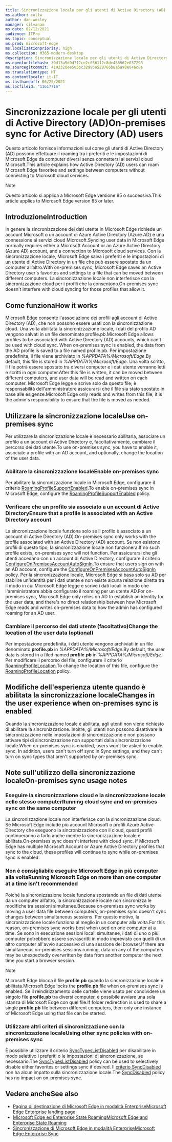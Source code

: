 ```yaml
---
title: Sincronizzazione locale per gli utenti di Active Directory (AD)
ms.author: collw
author: dan-wesley
manager: silvanam
ms.date: 02/12/2021
audience: ITPro
ms.topic: conceptual
ms.prod: microsoft-edge
ms.localizationpriority: high
ms.collection: M365-modern-desktop
description: Sincronizzazione locale per gli utenti di Active Directory (AD)
ms.openlocfilehash: 39d13a5d9d712ce2c086112c8de453562e037293
ms.sourcegitcommit: 4192328ee585bc32a9be528766b8a5a98e046c8e
ms.translationtype: HT
ms.contentlocale: it-IT
ms.lasthandoff: 06/25/2021
ms.locfileid: "11617716"
---
```

# <a name="on-premises-sync-for-active-directory-ad-users"></a><span data-ttu-id="44d76-103">Sincronizzazione locale per gli utenti di Active Directory (AD)</span><span class="sxs-lookup"><span data-stu-id="44d76-103">On-premises sync for Active Directory (AD) users</span></span>

<span data-ttu-id="44d76-104">Questo articolo fornisce informazioni sul come gli utenti di Active Directory (AD) possono effettuare il roaming tra i preferiti e le impostazioni di Microsoft Edge da computer diversi senza connettersi ai servizi cloud Microsoft.</span><span class="sxs-lookup"><span data-stu-id="44d76-104">This article explains how Active Directory (AD) users can roam Microsoft Edge favorites and settings between computers without connecting to Microsoft cloud services.</span></span>

> [!NOTE]
> <span data-ttu-id="44d76-105">Questo articolo si applica a Microsoft Edge versione 85 o successiva.</span><span class="sxs-lookup"><span data-stu-id="44d76-105">This article applies to Microsoft Edge version 85 or later.</span></span>

## <a name="introduction"></a><span data-ttu-id="44d76-106">Introduzione</span><span class="sxs-lookup"><span data-stu-id="44d76-106">Introduction</span></span>

<span data-ttu-id="44d76-107">In genere la sincronizzazione dei dati utente in Microsoft Edge richiede un account Microsoft o un account di Azure Active Directory (Azure AD) e una connessione ai servizi cloud Microsoft.</span><span class="sxs-lookup"><span data-stu-id="44d76-107">Syncing user data in Microsoft Edge normally requires either a Microsoft Account or an Azure Active Directory (Azure AD) account, and a connection to Microsoft cloud services.</span></span> <span data-ttu-id="44d76-108">Con la sincronizzazione locale, Microsoft Edge salva i preferiti e le impostazioni di un utente di Active Directory in un file che può essere spostato da un computer all’altro.</span><span class="sxs-lookup"><span data-stu-id="44d76-108">With on-premises sync, Microsoft Edge saves an Active Directory user's favorites and settings to a file that can be moved between different computers.</span></span> <span data-ttu-id="44d76-109">La sincronizzazione locale non interferisce con la sincronizzazione cloud per i profili che la consentono.</span><span class="sxs-lookup"><span data-stu-id="44d76-109">On-premises sync doesn't interfere with cloud syncing for those profiles that allow it.</span></span>

## <a name="how-it-works"></a><span data-ttu-id="44d76-110">Come funziona</span><span class="sxs-lookup"><span data-stu-id="44d76-110">How it works</span></span>

<span data-ttu-id="44d76-111">Microsoft Edge consente l'associazione dei profili agli account di Active Directory (AD), che non possono essere usati con la sincronizzazione cloud. Una volta abilitata la sincronizzazione locale, i dati del profilo AD vengono salvati in un file denominato profile.pb.</span><span class="sxs-lookup"><span data-stu-id="44d76-111">Microsoft Edge allows profiles to be associated with Active Directory (AD) accounts, which can't be used with cloud sync. When on-premises sync is enabled, the data from the AD profile is saved to a file named profile.pb.</span></span> <span data-ttu-id="44d76-112">Per impostazione predefinita, il file viene archiviato in *%APPDATA%/Microsoft/Edge*.</span><span class="sxs-lookup"><span data-stu-id="44d76-112">By default, this file is stored in *%APPDATA%/Microsoft/Edge*.</span></span> <span data-ttu-id="44d76-113">Una volta scritto, il file potrà essere spostato tra diversi computer e i dati utente verranno letti e scritti in ogni computer.</span><span class="sxs-lookup"><span data-stu-id="44d76-113">After this file is written, it can be moved between different computers, and user data will be read and written on each computer.</span></span> <span data-ttu-id="44d76-114">Microsoft Edge legge e scrive solo da questo file; è responsabilità dell'amministratore assicurarsi che il file sia stato spostato in base alle esigenze.</span><span class="sxs-lookup"><span data-stu-id="44d76-114">Microsoft Edge only reads and writes from this file; it is the admin's responsibility to ensure that the file is moved as needed.</span></span>

## <a name="use-on-premises-sync"></a><span data-ttu-id="44d76-115">Utilizzare la sincronizzazione locale</span><span class="sxs-lookup"><span data-stu-id="44d76-115">Use on-premises sync</span></span>

<span data-ttu-id="44d76-116">Per utilizzare la sincronizzazione locale è necessario abilitarla, associare un profilo a un account di Active Directory e, facoltativamente, cambiare il percorso dei dati utente.</span><span class="sxs-lookup"><span data-stu-id="44d76-116">To use on-premises sync, you have to enable it, associate a profile with an AD account, and optionally, change the location of the user data.</span></span>

### <a name="enable-on-premises-sync"></a><span data-ttu-id="44d76-117">Abilitare la sincronizzazione locale</span><span class="sxs-lookup"><span data-stu-id="44d76-117">Enable on-premises sync</span></span>

<span data-ttu-id="44d76-118">Per abilitare la sincronizzazione locale in Microsoft Edge, configurare il criterio [RoamingProfileSupportEnabled](./microsoft-edge-policies.md#roamingprofilesupportenabled).</span><span class="sxs-lookup"><span data-stu-id="44d76-118">To enable on-premises sync in Microsoft Edge, configure the [RoamingProfileSupportEnabled](./microsoft-edge-policies.md#roamingprofilesupportenabled) policy.</span></span>

### <a name="ensure-that-a-profile-is-associated-with-an-active-directory-account"></a><span data-ttu-id="44d76-119">Verificare che un profilo sia associato a un account di Active Directory</span><span class="sxs-lookup"><span data-stu-id="44d76-119">Ensure that a profile is associated with an Active Directory account</span></span>

<span data-ttu-id="44d76-120">La sincronizzazione locale funziona solo se il profilo è associato a un account di Active Directory (AD).</span><span class="sxs-lookup"><span data-stu-id="44d76-120">On-premises sync only works with the profile associated with an Active Directory (AD) account.</span></span> <span data-ttu-id="44d76-121">Se non esistono profili di questo tipo, la sincronizzazione locale non funzionerà.</span><span class="sxs-lookup"><span data-stu-id="44d76-121">If no such profile exists, on-premises sync will not function.</span></span> <span data-ttu-id="44d76-122">Per assicurarsi che gli utenti accedano con un account di Active Directory, configurare il criterio [ConfigureOnPremisesAccountAutoSignIn](./microsoft-edge-policies.md#configureonpremisesaccountautosignin).</span><span class="sxs-lookup"><span data-stu-id="44d76-122">To ensure that users sign on with an AD account, configure the [ConfigureOnPremisesAccountAutoSignIn](./microsoft-edge-policies.md#configureonpremisesaccountautosignin) policy.</span></span> <span data-ttu-id="44d76-123">Per la sincronizzazione locale, Microsoft Edge si basa solo su AD per stabilire un'identità per i dati utente e non esiste alcuna relazione diretta tra il modo in cui Microsoft Edge legge e scrive i dati locali in modo che l'amministratore abbia configurato il roaming per un utente AD.</span><span class="sxs-lookup"><span data-stu-id="44d76-123">For on-premises sync, Microsoft Edge only relies on AD to establish an identity for the user data, and there's no direct relationship between how Microsoft Edge reads and writes on-premises data to how the admin has configured roaming for an AD user.</span></span>

### <a name="change-the-location-of-the-user-data-optional"></a><span data-ttu-id="44d76-124">Cambiare il percorso dei dati utente (facoltativo)</span><span class="sxs-lookup"><span data-stu-id="44d76-124">Change the location of the user data (optional)</span></span>

<span data-ttu-id="44d76-125">Per impostazione predefinita, i dati utente vengono archiviati in un file denominato **profile.pb** in *%APPDATA%/Microsoft/Edge*.</span><span class="sxs-lookup"><span data-stu-id="44d76-125">By default, the user data is stored in a filed named **profile.pb** in *%APPDATA%/Microsoft/Edge*.</span></span> <span data-ttu-id="44d76-126">Per modificare il percorso del file, configurare il criterio [RoamingProfileLocation](./microsoft-edge-policies.md#roamingprofilelocation).</span><span class="sxs-lookup"><span data-stu-id="44d76-126">To change the location of this file, configure the [RoamingProfileLocation](./microsoft-edge-policies.md#roamingprofilelocation) policy.</span></span>

## <a name="changes-in-the-user-experience-when-on-premises-sync-is-enabled"></a><span data-ttu-id="44d76-127">Modifiche dell'esperienza utente quando è abilitata la sincronizzazione locale</span><span class="sxs-lookup"><span data-stu-id="44d76-127">Changes in the user experience when on-premises sync is enabled</span></span>

<span data-ttu-id="44d76-128">Quando la sincronizzazione locale è abilitata, agli utenti non viene richiesto di abilitare la sincronizzazione. Inoltre, gli utenti non possono disattivare la sincronizzazione nelle impostazioni di sincronizzazione e non possono attivare tipi di sincronizzazione non supportati dalla sincronizzazione locale.</span><span class="sxs-lookup"><span data-stu-id="44d76-128">When on-premises sync is enabled, users won't be asked to enable sync. In addition, users can't turn off sync in Sync settings, and they can't turn on sync types that aren't supported by on-premises sync.</span></span>

## <a name="on-premises-sync-usage-notes"></a><span data-ttu-id="44d76-129">Note sull'utilizzo della sincronizzazione locale</span><span class="sxs-lookup"><span data-stu-id="44d76-129">On-premises sync usage notes</span></span>

### <a name="running-cloud-sync-and-on-premises-sync-on-the-same-computer"></a><span data-ttu-id="44d76-130">Eseguire la sincronizzazione cloud e la sincronizzazione locale nello stesso computer</span><span class="sxs-lookup"><span data-stu-id="44d76-130">Running cloud sync and on-premises sync on the same computer</span></span>

<span data-ttu-id="44d76-131">La sincronizzazione locale non interferisce con la sincronizzazione cloud. Se Microsoft Edge include più account Microsoft o profili Azure Active Directory che eseguono la sincronizzazione con il cloud, questi profili continueranno a farlo anche mentre la sincronizzazione locale è abilitata.</span><span class="sxs-lookup"><span data-stu-id="44d76-131">On-premises sync doesn't interfere with cloud sync. If Microsoft Edge has multiple Microsoft Account or Azure Active Directory profiles that sync to the cloud, these profiles will continue to sync while on-premises sync is enabled.</span></span>

### <a name="running-microsoft-edge-on-more-than-one-computer-at-a-time-isnt-recommended"></a><span data-ttu-id="44d76-132">Non è consigliabile eseguire Microsoft Edge in più computer alla volta</span><span class="sxs-lookup"><span data-stu-id="44d76-132">Running Microsoft Edge on more than one computer at a time isn't recommended</span></span>

<span data-ttu-id="44d76-133">Poiché la sincronizzazione locale funziona spostando un file di dati utente da un computer all’altro, la sincronizzazione locale non sincronizza le modifiche tra sessioni simultanee.</span><span class="sxs-lookup"><span data-stu-id="44d76-133">Because on-premises sync works by moving a user data file between computers, on-premises sync doesn't sync changes between simultaneous sessions.</span></span> <span data-ttu-id="44d76-134">Per questo motivo, la sincronizzazione locale funziona al meglio in un computer alla volta.</span><span class="sxs-lookup"><span data-stu-id="44d76-134">For this reason, on-premises sync works best when used on one computer at a time.</span></span> <span data-ttu-id="44d76-135">Se sono in esecuzione sessioni locali simultanee, i dati di uno o più computer potrebbero essere sovrascritti in modo imprevisto con quelli di un altro computer all'avvio successivo di una sessione del browser.</span><span class="sxs-lookup"><span data-stu-id="44d76-135">If there are simultaneous on-premises sessions running, data on any of the computers may be unexpectedly overwritten by data from another computer the next time you start a browser session.</span></span>

> [!NOTE]
> <span data-ttu-id="44d76-136">Microsoft Edge blocca il file **profile.pb** quando la sincronizzazione locale è abilitata.</span><span class="sxs-lookup"><span data-stu-id="44d76-136">Microsoft Edge locks the **profile.pb** file when on-premises sync is enabled.</span></span> <span data-ttu-id="44d76-137">Se il reindirizzamento delle cartelle viene usato per condividere un singolo file **profile.pb** tra diversi computer, è possibile avviare una sola istanza di Microsoft Edge con quel file.</span><span class="sxs-lookup"><span data-stu-id="44d76-137">If folder redirection is used to share a single **profile.pb** file between different computers, then only one instance of Microsoft Edge using that file can be started.</span></span>

### <a name="using-other-sync-policies-with-on-premises-sync"></a><span data-ttu-id="44d76-138">Utilizzare altri criteri di sincronizzazione con la sincronizzazione locale</span><span class="sxs-lookup"><span data-stu-id="44d76-138">Using other sync policies with on-premises sync</span></span>

<span data-ttu-id="44d76-139">È possibile utilizzare il criterio [SyncTypesListDisabled](./microsoft-edge-policies.md#synctypeslistdisabled) per disabilitare in modo selettivo i preferiti o le impostazioni di sincronizzazione, se necessario.</span><span class="sxs-lookup"><span data-stu-id="44d76-139">The [SyncTypesListDisabled](./microsoft-edge-policies.md#synctypeslistdisabled) policy can be used to selectively disable either favorites or settings sync if desired.</span></span> <span data-ttu-id="44d76-140">Il [criterio SyncDisabled](./microsoft-edge-policies.md#syncdisabled) non ha alcun impatto sulla sincronizzazione locale.</span><span class="sxs-lookup"><span data-stu-id="44d76-140">The [SyncDisabled](./microsoft-edge-policies.md#syncdisabled) policy has no impact on on-premises sync.</span></span>

## <a name="see-also"></a><span data-ttu-id="44d76-141">Vedere anche</span><span class="sxs-lookup"><span data-stu-id="44d76-141">See also</span></span>

- [<span data-ttu-id="44d76-142">Pagina di destinazione di Microsoft Edge in modalità Enterprise</span><span class="sxs-lookup"><span data-stu-id="44d76-142">Microsoft Edge Enterprise landing page</span></span>](https://aka.ms/EdgeEnterprise)
- [<span data-ttu-id="44d76-143">Microsoft Edge ed Enterprise State Roaming</span><span class="sxs-lookup"><span data-stu-id="44d76-143">Microsoft Edge and Enterprise State Roaming</span></span>](microsoft-edge-enterprise-state-roaming.md)
- [<span data-ttu-id="44d76-144">Sincronizzazione di Microsoft Edge in modalità Enterprise</span><span class="sxs-lookup"><span data-stu-id="44d76-144">Microsoft Edge Enterprise Sync</span></span>](microsoft-edge-enterprise-sync.md)